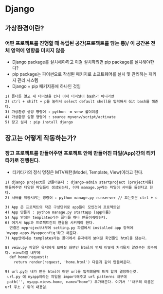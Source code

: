 # Django
## 가상환경이란?
### 어떤 프로젝트를 진행할 때 독립된 공간(프로젝트를 담는 통)/ 이 공간은 전체 영역에 영향을 미치지 않음
- Django package를 설치해야하고 이걸 설치하려면 pip package를 설치해야한다?
- pip package는 파이썬으로 작성된 패키지로 소프트웨어를 설치 및 관리하는 패키지 관리 시스템
- Django = pip 패키지중에 하나인 것임
```
1) 폴더를 열고 새 터미널을 킨다 이때 터미널이 bash가 아니라면 
2) ctrl + shift + p를 눌러서 select default shell을 입력해서 Git bash를 해준다.
3) 가상환경 생성 명령어 : python -m venv 폴더이름
4) 가상환경 실행 명령어 : source myvenv/script/activate
5) 장고 설치 : pip install django
```
## 장고는 어떻게 작동하는가?
### 장고 프로젝트를 만들어주면 프로젝트 안에 만들어진 파일(App)간의 티키타카로 진행된다.
- 티키타가의 정식 명칭은 MTV패턴(Model, Template, View)이라고 한다.
```
1) django project를 만들어준다 : django-admin startproject (project이름)
만들어주면 다양한 파일들이 생성되는데, 이때 manage.py라는 파일이 서버를 돌린다고 한다.
2) 서버를 작동시키는 명령어 : python manage.py runserver // 끄는것은 ctrl + c

3) App 은 프로젝트의 작은 구성단위로 app들이 모인것이 프로젝트임
4) App 만들기 : python manage.py startapp (app이름)
5) App 안에는 templates라는 폴더를 하나 만들어줘야한다.
6) 여기서 App과 프로젝트간의 연결을 시켜줘야 한다.
  연결은 myproject내부에 setting.py 파일에서 installed app 항목에 'myapp.apps.Myappconfig'라고 해준다.
7) App안에서는 templates라는 폴더에서 유저에게 보여질 화면들인 html을 담는다.

8) veiw.py 파일은 유저에게 보여질 화면인 html이 언제 어떻게 처리될지 알려주는 함수이다. view파일 내부에
  def home(request):
    return render(request, 'home.html') 다음과 같이 만들어준다.

9) url.py는 내가 만든 html이 어떤 url을 입력했을때 뜨게 할지 결정하는것.
 url.py 에 myapp이라는 파일을 import해주고 url patterns 내부에 
 path('', myapp.views.home, name="home") 추가해준다. 여기서 ''내부의 이름은 url 주소 / 뒤의 내용임.
```

##
